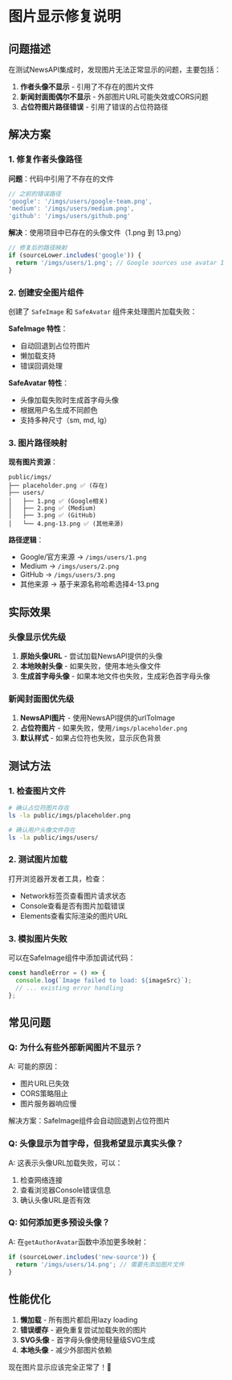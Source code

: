 # 图片显示修复说明

## 问题描述

在测试NewsAPI集成时，发现图片无法正常显示的问题，主要包括：

1. **作者头像不显示** - 引用了不存在的图片文件
2. **新闻封面图偶尔不显示** - 外部图片URL可能失效或CORS问题
3. **占位符图片路径错误** - 引用了错误的占位符路径

## 解决方案

### 1. 修复作者头像路径

**问题**：代码中引用了不存在的文件
```typescript
// 之前的错误路径
'google': '/imgs/users/google-team.png',
'medium': '/imgs/users/medium.png',
'github': '/imgs/users/github.png'
```

**解决**：使用项目中已存在的头像文件（1.png 到 13.png）
```typescript
// 修复后的路径映射
if (sourceLower.includes('google')) {
  return '/imgs/users/1.png'; // Google sources use avatar 1
}
```

### 2. 创建安全图片组件

创建了 `SafeImage` 和 `SafeAvatar` 组件来处理图片加载失败：

**SafeImage 特性**：
- 自动回退到占位符图片
- 懒加载支持
- 错误回调处理

**SafeAvatar 特性**：
- 头像加载失败时生成首字母头像
- 根据用户名生成不同颜色
- 支持多种尺寸（sm, md, lg）

### 3. 图片路径映射

**现有图片资源**：
```
public/imgs/
├── placeholder.png ✅ (存在)
├── users/
│   ├── 1.png ✅ (Google相关)
│   ├── 2.png ✅ (Medium)
│   ├── 3.png ✅ (GitHub)
│   └── 4.png-13.png ✅ (其他来源)
```

**路径逻辑**：
- Google/官方来源 → `/imgs/users/1.png`
- Medium → `/imgs/users/2.png`
- GitHub → `/imgs/users/3.png`
- 其他来源 → 基于来源名称哈希选择4-13.png

## 实际效果

### 头像显示优先级
1. **原始头像URL** - 尝试加载NewsAPI提供的头像
2. **本地映射头像** - 如果失败，使用本地头像文件
3. **生成首字母头像** - 如果本地文件也失败，生成彩色首字母头像

### 新闻封面图优先级
1. **NewsAPI图片** - 使用NewsAPI提供的urlToImage
2. **占位符图片** - 如果失败，使用`/imgs/placeholder.png`
3. **默认样式** - 如果占位符也失败，显示灰色背景

## 测试方法

### 1. 检查图片文件
```bash
# 确认占位符图片存在
ls -la public/imgs/placeholder.png

# 确认用户头像文件存在
ls -la public/imgs/users/
```

### 2. 测试图片加载
打开浏览器开发者工具，检查：
- Network标签页查看图片请求状态
- Console查看是否有图片加载错误
- Elements查看实际渲染的图片URL

### 3. 模拟图片失败
可以在SafeImage组件中添加调试代码：
```typescript
const handleError = () => {
  console.log(`Image failed to load: ${imageSrc}`);
  // ... existing error handling
};
```

## 常见问题

### Q: 为什么有些外部新闻图片不显示？
A: 可能的原因：
- 图片URL已失效
- CORS策略阻止
- 图片服务器响应慢

解决方案：SafeImage组件会自动回退到占位符图片

### Q: 头像显示为首字母，但我希望显示真实头像？
A: 这表示头像URL加载失败，可以：
1. 检查网络连接
2. 查看浏览器Console错误信息
3. 确认头像URL是否有效

### Q: 如何添加更多预设头像？
A: 在`getAuthorAvatar`函数中添加更多映射：
```typescript
if (sourceLower.includes('new-source')) {
  return '/imgs/users/14.png'; // 需要先添加图片文件
}
```

## 性能优化

1. **懒加载** - 所有图片都启用lazy loading
2. **错误缓存** - 避免重复尝试加载失败的图片
3. **SVG头像** - 首字母头像使用轻量级SVG生成
4. **本地头像** - 减少外部图片依赖

现在图片显示应该完全正常了！🎉 
